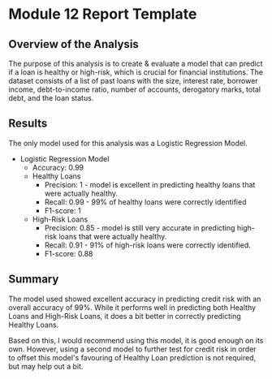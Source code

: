 # Module 12 Report Template

## Overview of the Analysis

The purpose of this analysis is to create & evaluate a model that can predict if a loan is healthy or high-risk, which is crucial for financial institutions. The dataset consists of a list of past loans with the size, interest rate, borrower income, debt-to-income ratio, number of accounts, derogatory marks, total debt, and the loan status.

## Results

The only model used for this analysis was a Logistic Regression Model.

* Logistic Regression Model
    * Accuracy: 0.99
    * Healthy Loans
        * Precision: 1 - model is excellent in predicting healthy loans that were actually healthy.
        * Recall: 0.99 - 99% of healthy loans were correctly identified
        * F1-score: 1
    * High-Risk Loans
        * Precision: 0.85 - model is still very accurate in predicting high-risk loans that were actually healthy.
        * Recall: 0.91 - 91% of high-risk loans were correctly identified.
        * F1-score: 0.88

## Summary

The model used showed excellent accuracy in predicting credit risk with an overall accuracy of 99%. While it performs well in predicting both Healthy Loans and High-Risk Loans, it does a bit better in correctly predicting Healthy Loans. 

Based on this, I would recommend using this model, it is good enough on its own. However, using a second model to further test for credit risk in order to offset this model's favouring of Healthy Loan prediction is not required, but may help out a bit.
